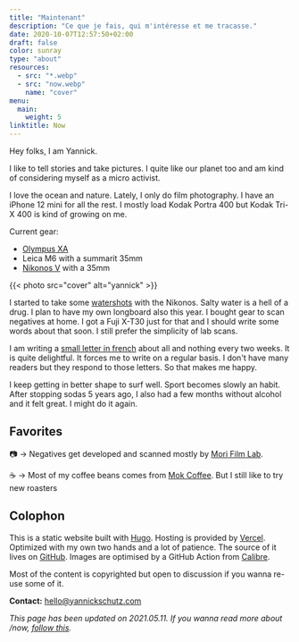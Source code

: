 ```yaml
---
title: "Maintenant"
description: "Ce que je fais, qui m'intéresse et me tracasse."
date: 2020-10-07T12:57:50+02:00
draft: false
color: sunray
type: "about"
resources:
  - src: "*.webp"
  - src: "now.webp"
    name: "cover"
menu:
  main:
    weight: 5
linktitle: Now
---
```

Hey folks, I am Yannick.

I like to tell stories and take pictures.
I quite like our planet too and am kind of considering myself as a micro activist.

I love the ocean and nature. Lately, I only do film photography. I have an iPhone 12 mini for all the rest. I mostly load Kodak Portra 400 but Kodak Tri-X 400 is kind of growing on me.

Current gear:
- [Olympus XA](/en/olympus-xa)
- Leica M6 with a summarit 35mm
- [Nikonos V](/en/nikonos-v) with a 35mm

{{< photo src="cover" alt="yannick" >}}

I started to take some [watershots](/en/nikonos-glaz) with the Nikonos. Salty water is a hell of a drug. I plan to have my own longboard also this year.
I bought gear to scan negatives at home. I got a Fuji X-T30 just for that and I should write some words about that soon. I still prefer the simplicity of lab scans.

I am writing a [small letter in french](/bonjour) about all and nothing every two weeks. It is quite delightful. It forces me to write on a regular basis. I don't have many readers but they respond to those letters. So that makes me happy.

I keep getting in better shape to surf well. Sport becomes slowly an habit. After stopping sodas 5 years ago, I also had a few months without alcohol and it felt great. I might do it again.

## Favorites

📷 → Negatives get developed and scanned mostly by [Mori Film Lab](https://morifilmlab.com).

☕️ → Most of my coffee beans comes from [Mok Coffee](https://mokcoffee.be). But I still like to try new roasters

## Colophon

This is a static website built with [Hugo](https://gohugo.io). Hosting is provided by [Vercel](https://vercel.co). Optimized with my own two hands and a lot of patience. The source of it lives on [GitHub](https://github.com/ys/bonjour). Images are optimised by a GitHub Action from [Calibre](https://calibreapp.com/blog/compress-images-in-prs).

Most of the content is copyrighted but open to discussion if you wanna re-use some of it.

**Contact:** [hello@yannickschutz.com](mailto://hello@yannickschutz.com)

*This page has been updated on 2021.05.11. If you wanna read more about /now, [follow this](https://nownownow.com/about).*
